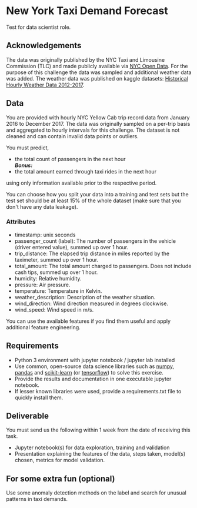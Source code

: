 # New York Taxi Demand Forecast

Test for data scientist role.

## Acknowledgements
The data was originally published by the NYC Taxi and Limousine Commission (TLC) and made publicly available
via [NYC Open Data](https://opendata.cityofnewyork.us/). For the purpose of this challenge the data was sampled
and additional weather data was added. The weather data was published on kaggle datasets:
[Historical Hourly Weather Data 2012-2017](https://www.kaggle.com/selfishgene/historical-hourly-weather-data).

## Data

You are provided with hourly NYC Yellow Cab trip record data from January 2016 to December 2017. The data was
originally sampled on a per-trip basis and aggregated to hourly intervals for this challenge.
The dataset is not cleaned and can contain invalid data points or outliers.

You must predict,

* the total count of passengers in the next hour \
***Bonus:***
* the total amount earned through taxi rides in the next hour

using only information available prior to the respective period.

You can choose how you split your data into a training and test sets but the test set should be at least
15% of the whole dataset (make sure that you don't have any data leakage).

### Attributes  

* timestamp: unix seconds
* passenger_count (label):
    The number of passengers in the vehicle (driver entered value), summed up over 1 hour.
* trip_distance:
    The elapsed trip distance in miles reported by the taximeter, summed up over 1 hour.
* total_amount:
    The total amount charged to passengers. Does not include cash tips, summed up over 1 hour.
* humidity: Relative humidity.
* pressure: Air pressure.
* temperature: Temperature in Kelvin.
* weather_description: Description of the weather situation.
* wind_direction: Wind direction measured in degrees clockwise.
* wind_speed: Wind speed in m/s.

You can use the available features if you find them useful and apply additional feature engineering.


## Requirements
* Python 3 environment with jupyter notebook / jupyter lab installed
* Use common, open-source data science libraries such as [numpy](https://www.numpy.org/), [pandas](https://pandas.pydata.org/) and [scikit-learn](https://scikit-learn.org/stable/) (or [tensorflow](https://www.tensorflow.org/)) to solve this exercise.
* Provide the results and documentation in one executable jupyter notebook.
* If lesser known libraries were used, provide a requirements.txt file to quickly install them.

## Deliverable

You must send us the following within 1 week from the date of receiving this task.

* Jupyter notebook(s) for data exploration, training and validation
* Presentation explaining the features of the data, steps taken, model(s) chosen, metrics for model validation.

## For some extra fun (optional)

Use some anomaly detection methods on the label and search for unusual patterns in taxi demands.
